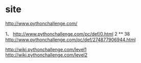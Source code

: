 # site
http://www.pythonchallenge.com/

1、
http://www.pythonchallenge.com/pc/def/0.html
2 ** 38
http://www.pythonchallenge.com/pc/def/274877906944.html



http://wiki.pythonchallenge.com/level1
http://wiki.pythonchallenge.com/level2

